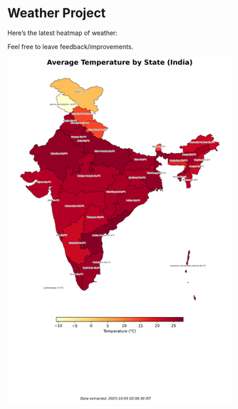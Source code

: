 # Weather Project

Here’s the latest heatmap of weather:

Feel free to leave feedback/improvements.

![India Heatmap](docs/assets/india_heatmap.png?v=E183E8)
